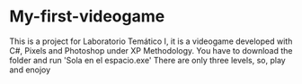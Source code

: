 # My-first-videogame
This is a project for Laboratorio Temático I, it is a videogame developed with C#, Pixels and Photoshop under XP Methodology.
You have to download the folder and run 'Sola en el espacio.exe'
There are only three levels, so, play and enojoy
